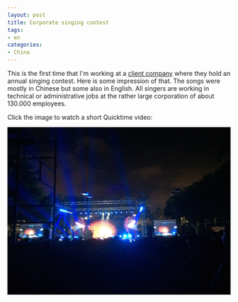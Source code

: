 ```yaml
---
layout: post
title: Corporate singing contest
tags:
- en
categories:
- China
---
```

This is the first time that I'm working at a [client company](/travel/china/coaching/quality/software-development/2014/06/18/coaching-software-developers-in-china.html) where they hold an annual singing contest. Here is some impression of that. The songs were mostly in Chinese but some also in English. All singers are working in technical or administrative jobs at the rather large corporation of about 130.000 employees.

Click the image to watch a short Quicktime video:

<a href="/img/posts/china/IMG_0751.MOV"><img src="/img/posts/china/IMG_0750.jpg"/></a>
